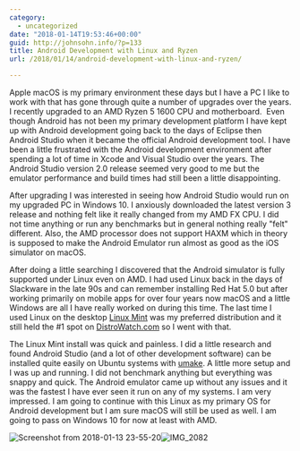```yaml
---
category:
  - uncategorized
date: "2018-01-14T19:53:46+00:00"
guid: http://johnsohn.info/?p=133
title: Android Development with Linux and Ryzen
url: /2018/01/14/android-development-with-linux-and-ryzen/

---
```

Apple macOS is my primary environment these days but I have a PC I like to work with that has gone through quite a number of upgrades over the years. I recently upgraded to an AMD Ryzen 5 1600 CPU and motherboard.  Even though Android has not been my primary development platform I have kept up with Android development going back to the days of Eclipse then Android Studio when it became the official Android development tool. I have been a little frustrated with the Android development environment after spending a lot of time in Xcode and Visual Studio over the years. The Android Studio version 2.0 release seemed very good to me but the emulator performance and build times had still been a little disappointing.

After upgrading I was interested in seeing how Android Studio would run on my upgraded PC in Windows 10. I anxiously downloaded the latest version 3 release and nothing felt like it really changed from my AMD FX CPU. I did not time anything or run any benchmarks but in general nothing really "felt" different. Also, the AMD processor does not support HAXM which in theory is supposed to make the Android Emulator run almost as good as the iOS simulator on macOS.

After doing a little searching I discovered that the Android simulator is fully supported under Linux even on AMD. I had used Linux back in the days of Slackware in the late 90s and can remember installing Red Hat 5.0 but after working primarily on mobile apps for over four years now macOS and a little Windows are all I have really worked on during this time. The last time I used Linux on the desktop [Linux Mint](http://www.linuxmint.com) was my preferred distribution and it still held the #1 spot on [DistroWatch.com](http://www.distrowatch.com) so I went with that.

The Linux Mint install was quick and painless. I did a little research and found Android Studio (and a lot of other development software) can be installed quite easily on Ubuntu systems with [umake](https://wiki.ubuntu.com/ubuntu-make). A little more setup and I was up and running. I did not benchmark anything but everything was snappy and quick. The Android emulator came up without any issues and it was the fastest I have ever seen it run on any of my systems. I am very impressed. I am going to continue with this Linux as my primary OS for Android development but I am sure macOS will still be used as well. I am going to pass on Windows 10 for now at least with AMD.

![Screenshot from 2018-01-13 23-55-20](/wp-content/uploads/2018/01/screenshot-from-2018-01-13-23-55-20.png)![IMG_2082](/wp-content/uploads/2018/01/img_2082.jpg)
